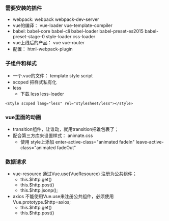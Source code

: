 ### 需要安装的插件
- webpack:  webpack  webpack-dev-server 
- vue的编译： vue-loader   vue-template-compiler
- babel:  babel-core babel-cli babel-loader babel-preset-es2015 babel-preset-stage-0  style-loader css-loader
- vue上线后的产品： vue  vue-router
- 配置： html-webpack-plugin

### 子组件和样式
- 一个.vue的文件： template  style script
- scoped 把样式私有化
- less  
    + 下载 less less-loader 
    
```
<style scoped lang="less" rel="stylesheet/less"></style>
```
### vue里面的动画
- transition组件，让谁动，就用transition把谁包裹了；
- 配合第三方库来设置样式： animate.css
    + 使用 style上添加  enter-active-class="animated fadeIn" leave-active-class="animated fadeOut"
    
### 数据请求
- vue-resource 
通过Vue.use(VueResource) 注册为公共组件；
    + this.$http.get()
    + this.$http.post()
    + this.$http.jsonp();
- axios
 不能使用Vue.use来注册公共组件，必须使用Vue.prototype.$http=axios;
    + this.$http.get()
    + this.$http.post()
